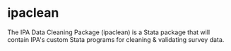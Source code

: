 # ipaclean

The IPA Data Cleaning Package (ipaclean) is a Stata package that will contain IPA's custom Stata programs for cleaning & validating survey data. 
